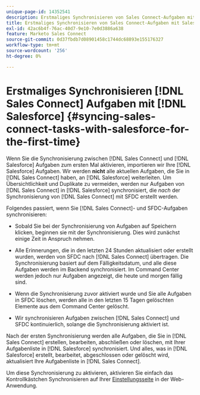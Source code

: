 ```yaml
---
unique-page-id: 14352541
description: Erstmaliges Synchronisieren von Sales Connect-Aufgaben mit Salesforce - Marketo-Dokumente - Produktdokumentation
title: Erstmaliges Synchronisieren von Sales Connect-Aufgaben mit Salesforce
exl-id: 42ac6b4f-76ac-40d7-9e10-7e0d3886a638
feature: Marketo Sales Connect
source-git-commit: 0d37fbdb7d08901458c1744dc68893e155176327
workflow-type: tm+mt
source-wordcount: '256'
ht-degree: 0%

---
```


# Erstmaliges Synchronisieren [!DNL Sales Connect] Aufgaben mit [!DNL Salesforce] {#syncing-sales-connect-tasks-with-salesforce-for-the-first-time}

Wenn Sie die Synchronisierung zwischen [!DNL Sales Connect] und [!DNL Salesforce] Aufgaben zum ersten Mal aktivieren, importieren wir Ihre [!DNL Salesforce] Aufgaben. Wir werden **nicht** alle aktuellen Aufgaben, die Sie in [!DNL Sales Connect] haben, an [!DNL Salesforce] weiterleiten. Um Übersichtlichkeit und Duplikate zu vermeiden, werden nur Aufgaben von [!DNL Sales Connect] in [!DNL Salesforce] synchronisiert, die *nach* der Synchronisierung von [!DNL Sales Connect] mit SFDC erstellt werden.

Folgendes passiert, wenn Sie [!DNL Sales Connect]- und SFDC-Aufgaben synchronisieren:

- Sobald Sie bei der Synchronisierung von Aufgaben auf Speichern klicken, beginnen sie mit der Synchronisierung. Dies wird zunächst einige Zeit in Anspruch nehmen.

- Alle Erinnerungen, die in den letzten 24 Stunden aktualisiert oder erstellt wurden, werden von SFDC nach [!DNL Sales Connect] übertragen. Die Synchronisierung basiert auf dem Fälligkeitsdatum, und alle diese Aufgaben werden im Backend synchronisiert. Im Command Center werden jedoch nur Aufgaben angezeigt, die heute und morgen fällig sind.

- Wenn die Synchronisierung zuvor aktiviert wurde und Sie alle Aufgaben in SFDC löschen, werden alle in den letzten 15 Tagen gelöschten Elemente aus dem Command Center gelöscht.

- Wir synchronisieren Aufgaben zwischen [!DNL Sales Connect] und SFDC kontinuierlich, solange die Synchronisierung aktiviert ist.

Nach der ersten Synchronisierung werden alle Aufgaben, die Sie in [!DNL Sales Connect] erstellen, bearbeiten, abschließen oder löschen, mit Ihrer Aufgabenliste in [!DNL Salesforce] synchronisiert. Und alles, was in [!DNL Salesforce] erstellt, bearbeitet, abgeschlossen oder gelöscht wird, aktualisiert Ihre Aufgabenliste in [!DNL Sales Connect].

Um diese Synchronisierung zu aktivieren, aktivieren Sie einfach das Kontrollkästchen Synchronisieren auf Ihrer [Einstellungsseite](https://toutapp.com/login) in der Web-Anwendung.
